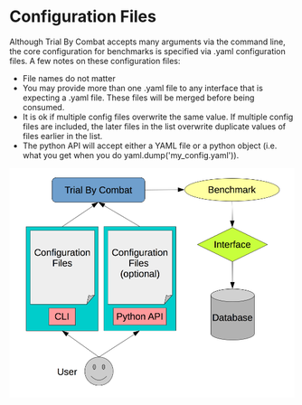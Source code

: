 # Configuration Files

[interaction_diagram]: ./interaction_diagram.png

Although Trial By Combat accepts many arguments via the command line, the core configuration for benchmarks is specified via .yaml configuration files.  A few notes on these configuration files:

* File names do not matter
* You may provide more than one .yaml file to any interface that is expecting a .yaml file.  These files will be merged before being consumed.
* It is ok if multiple config files overwrite the same value.  If multiple config files are included, the later files in the list overwrite duplicate values of files earlier in the list.
* The python API will accept either a YAML file or a python object (i.e. what you get when you do yaml.dump('my_config.yaml')).

![interaction_diagram]